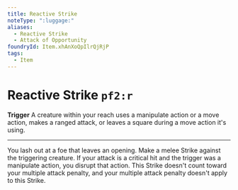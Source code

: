 ```yaml
---
title: Reactive Strike
noteType: ":luggage:"
aliases:
  - Reactive Strike
  - Attack of Opportunity
foundryId: Item.xhAnXoQpIlrQjRjP
tags:
  - Item
---
```


# Reactive Strike `pf2:r`

**Trigger** A creature within your reach uses a manipulate action or a move action, makes a ranged attack, or leaves a square during a move action it's using.

* * *

You lash out at a foe that leaves an opening. Make a melee Strike against the triggering creature. If your attack is a critical hit and the trigger was a manipulate action, you disrupt that action. This Strike doesn't count toward your multiple attack penalty, and your multiple attack penalty doesn't apply to this Strike.
